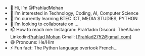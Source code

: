 - 👋 Hi, I’m @PrahladMohan
- 👀 I’m interested in Technology, Coding, AI, Computer Science
- 🌱 I’m currently learning BTEC ICT, MEDIA STUDIES, PYTHON
- 💞️ I’m looking to collaborate on ...
- 📫 How to reach me:
Instagram: Prah1adm
Discord: TheAlkane
Linkedin:[Prahlad Mohan]([url](https://www.linkedin.com/in/prahlad-mohan-58882a27b/))
Gmail: [Prahlad2752@gmail.com]
- 😄 Pronouns: He/Him
- ⚡ Fun fact: The Python language overtook French...

<!---
PrahladMohan/PrahladMohan is a ✨ special ✨ repository because its `README.md` (this file) appears on your GitHub profile.
You can click the Preview link to take a look at your changes.
--->
